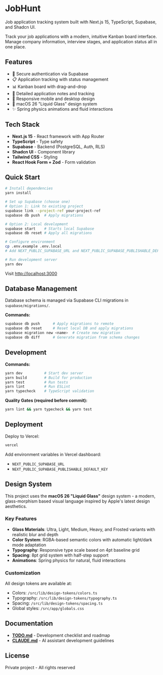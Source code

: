 # JobHunt

Job application tracking system built with Next.js 15, TypeScript, Supabase, and Shadcn UI.

Track your job applications with a modern, intuitive Kanban board interface. Manage company information, interview stages, and application status all in one place.

## Features

- 🔐 Secure authentication via Supabase
- 📋 Application tracking with status management
- 📊 Kanban board with drag-and-drop
- 📝 Detailed application notes and tracking
- 📱 Responsive mobile and desktop design
- 🎨 macOS 26 "Liquid Glass" design system
- ✨ Spring physics animations and fluid interactions

## Tech Stack

- **Next.js 15** - React framework with App Router
- **TypeScript** - Type safety
- **Supabase** - Backend (PostgreSQL, Auth, RLS)
- **Shadcn UI** - Component library
- **Tailwind CSS** - Styling
- **React Hook Form + Zod** - Form validation

## Quick Start

```bash
# Install dependencies
yarn install

# Set up Supabase (choose one)
# Option 1: Link to existing project
supabase link --project-ref your-project-ref
supabase db push  # Apply migrations

# Option 2: Local development
supabase start    # Starts local Supabase
supabase db reset # Apply all migrations

# Configure environment
cp .env.example .env.local
# Add NEXT_PUBLIC_SUPABASE_URL and NEXT_PUBLIC_SUPABASE_PUBLISHABLE_DEFAULT_KEY

# Run development server
yarn dev
```

Visit [http://localhost:3000](http://localhost:3000)

## Database Management

Database schema is managed via Supabase CLI migrations in `supabase/migrations/`.

**Commands:**

```bash
supabase db push      # Apply migrations to remote
supabase db reset     # Reset local DB and apply migrations
supabase migration new <name>  # Create new migration
supabase db diff      # Generate migration from schema changes
```

## Development

**Commands:**

```bash
yarn dev          # Start dev server
yarn build        # Build for production
yarn test         # Run tests
yarn lint         # Run ESLint
yarn typecheck    # TypeScript validation
```

**Quality Gates (required before commit):**

```bash
yarn lint && yarn typecheck && yarn test
```

## Deployment

Deploy to Vercel:

```bash
vercel
```

Add environment variables in Vercel dashboard:

- `NEXT_PUBLIC_SUPABASE_URL`
- `NEXT_PUBLIC_SUPABASE_PUBLISHABLE_DEFAULT_KEY`

## Design System

This project uses the **macOS 26 "Liquid Glass"** design system - a modern, glass-morphism based visual language inspired by Apple's latest design aesthetics.

### Key Features

- **Glass Materials**: Ultra, Light, Medium, Heavy, and Frosted variants with realistic blur and depth
- **Color System**: RGBA-based semantic colors with automatic light/dark mode adaptation
- **Typography**: Responsive type scale based on 4pt baseline grid
- **Spacing**: 8pt grid system with half-step support
- **Animations**: Spring physics for natural, fluid interactions

### Customization

All design tokens are available at:

- Colors: `/src/lib/design-tokens/colors.ts`
- Typography: `/src/lib/design-tokens/typography.ts`
- Spacing: `/src/lib/design-tokens/spacing.ts`
- Global styles: `/src/app/globals.css`

## Documentation

- **[TODO.md](./TODO.md)** - Development checklist and roadmap
- **[CLAUDE.md](./CLAUDE.md)** - AI assistant development guidelines

## License

Private project - All rights reserved

